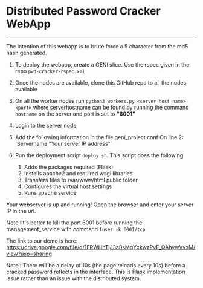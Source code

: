 

# Distributed Password Cracker WebApp
_____________________________________


The intention of this webapp is to brute force a 5 character from the md5 hash generated. 

1) To deploy the webapp, create a GENI slice. Use the rspec given in the repo `pwd-cracker-rspec.xml`

2) Once the nodes are available, clone this GitHub repo to all the nodes available

3) On all the worker nodes run `python3 workers.py <server host name> <port>` where serverhostname can be found by running the command `hostname` on the server and port is set to **"6001"**

4) Login to the server node

5) Add the following information in the file geni_project.conf 
    On line 2: 'Servername   "Your server IP address"` 

6) Run the deployment script `deploy.sh`. This script does the following  
     1)  Adds the packages required (Flask) 
     2)  Installs apache2 and required wsgi libraries
     3)  Transfers files to /var/www/html public folder 
     4)  Configures the virtual host settings
     5)  Runs apache service

Your webserver is up and running! Open the browser and enter your server IP in the url.  
 
 Note :It's better to kill the port 6001 before running the management_service
with command `fuser -k 6001/tcp`


The link to our demo is here: https://drive.google.com/file/d/1FRWHhTjJ3a0sMqYxkwzPvF_QAhywVvxM/view?usp=sharing

Note : There will be a delay of 10s (the page reloads every 10s) before a cracked password reflects in the interface. This is Flask implementation issue rather than an issue with the distributed system.




     

     





